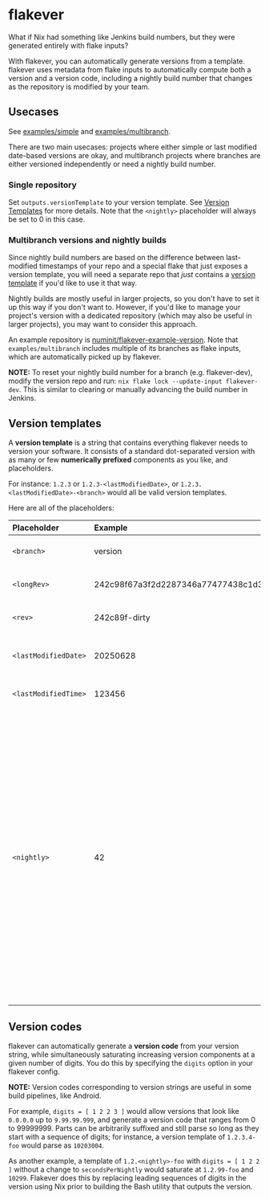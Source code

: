 # flakever

What if Nix had something like Jenkins build numbers, but they were generated
entirely with flake inputs?

With flakever, you can automatically generate versions from a template.
flakever uses metadata from flake inputs to automatically compute both a
version and a version code, including a nightly build number that changes as
the repository is modified by your team.

## Usecases

See [examples/simple](https://github.com/numinit/flakever/tree/master/examples/simple)
and [examples/multibranch](https://github.com/numinit/flakever/tree/master/examples/multibranch).

There are two main usecases: projects where either simple or last modified
date-based versions are okay, and multibranch projects where branches are
either versioned independently or need a nightly build number.

### Single repository

Set `outputs.versionTemplate` to your version template. See
[Version Templates](#version-templates) for more details. Note that the
`<nightly>` placeholder will always be set to 0 in this case.

### Multibranch versions and nightly builds

Since nightly build numbers are based on the difference between last-modified
timestamps of your repo and a special flake that just exposes a version
template, you will need a separate repo that _just_ contains a
[version template](#version-templates) if you'd like to use it that way.

Nightly builds are mostly useful in larger projects, so you don't have to set
it up this way if you don't want to. However, if you'd like to manage your
project's version with a dedicated repository (which may also be useful in
larger projects), you may want to consider this approach.

An example repository is [numinit/flakever-example-version](https://github.com/numinit/flakever-example-version/).
Note that `examples/multibranch` includes multiple of its branches as flake
inputs, which are automatically picked up by flakever.

**NOTE:** To reset your nightly build number for a branch (e.g. flakever-dev),
modify the version repo and run: `nix flake lock --update-input flakever-dev`.
This is similar to clearing or manually advancing the build number in Jenkins.

## Version templates

A **version template** is a string that contains everything flakever needs to
version your software. It consists of a standard dot-separated version with
as many or few **numerically prefixed** components as you like, and
placeholders.

For instance: `1.2.3` or `1.2.3-<lastModifiedDate>`, or
`1.2.3.<lastModifiedDate>-<branch>` would all be valid version templates.

Here are all of the placeholders:

|Placeholder|Example|Description|
|:----------|:------|:----------|
|`<branch>`|version|Passed through `branch` argument to lib.mkFlakever.|
|`<longRev>`|242c98f67a3f2d2287346a77477438c1d3e4943b|Long git revision of the current flake.|
|`<rev>`|242c89f-dirty|Short git revision of the current flake.|
|`<lastModifiedDate>`|20250628|Last-modified date of your flake, in YYYYMMDD format.|
|`<lastModifiedTime>`|123456|Last modified time of your flake, in HHMMSS format.|
|`<nightly>`|42|This is the most powerful template placeholder: it's the number of days between lastModified of the input containing your version and the latest lastModified in your flake inputs, with a minimum of 1, and a rate of increase configurable with `secondsPerNightly`. This allows you to increase the version built into your software at a regular interval for nightly builds, but only if any of the inputs changed, self included. This also lets you reset the nightly build counter with a `nix flake update`.|

## Version codes

flakever can automatically generate a **version code** from your version string,
while simultaneously saturating increasing version components at a given number
of digits. You do this by specifying the `digits` option in your flakever
config.

**NOTE:** Version codes corresponding to version strings are useful in some
build pipelines, like Android.

For example, `digits = [ 1 2 2 3 ]` would allow versions that look like
`0.0.0.0` up to `9.99.99.999`, and generate a version code that ranges from 0
to 99999999. Parts can be arbitrarily suffixed and still parse so long as they
start with a sequence of digits; for instance, a version template of
`1.2.3.4-foo` would parse as `10203004`.

As another example, a template of `1.2.<nightly>-foo` with
`digits = [ 1 2 2 ]` without a change to `secondsPerNightly` would saturate
at `1.2.99-foo` and `10299`. Flakever does this by replacing leading sequences
of digits in the version using Nix prior to building the Bash utility that
outputs the version.
